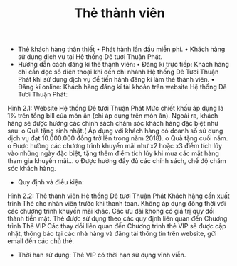 ﻿---
id: 1
title: Thẻ thành viên
layout: EventPage
category: events
path: '/events/shiftspace/'
key: shiftspace

meta: Thẻ thành viên
keywords: Thẻ thành viên

psyshine: http://phukientrangtricuoi.com
---

+ Thẻ khách hàng thân thiết
•	Phát hành lần đầu miễn phí.
•	Khách hàng sử dụng dịch vụ tại Hệ thống Dê tươi Thuận Phát.
+ Hướng dẫn cách đăng kí thẻ thành viên:
•	Đăng kí trực tiếp:
Khách hàng chỉ cần đọc số điện thoại khi đến chi nhánh Hệ thống Dê Tươi Thuận Phát khi sử dụng dịch vụ để tiến hành đăng kí làm thẻ thành viên.
•	Đăng kí online:
Khách hàng đăng kí tài khoản trên website Hệ thống Dê Tươi Thuận Phát:
 
Hình 2.1: Website Hệ thống Dê tươi Thuận Phát
Mức chiết khấu áp dụng là 1% trên tổng bill của món ăn (chỉ áp dụng trên món ăn). Ngoài ra, khách hàng sẽ được hưởng các chính sách chăm sóc khách hàng đặc biệt như sau:
o	Quà tặng sinh nhật.( Áp dụng với khách hàng có doanh số sử dụng dịch vụ đạt 10.000.000 đồng trở lên trong năm 2018).
o	Quà tặng cuối năm. 
o	Được hưởng các chương trình khuyến mãi như x2 hoặc x3 điểm tích lũy vào những ngày đặc biệt, tặng thêm điểm tích lũy khi mua các mặt hàng tham gia khuyến mãi…
o	Được hưởng đầy đủ các chính sách, chế độ chăm sóc khách hàng.
+ Quy định và điều kiện:
 
Hình 2.2: Thẻ thành viên Hệ thống Dê tươi Thuận Phát
Khách hàng cần xuất trình Thẻ cho nhân viên trước khi thanh toán.
Không áp dụng đồng thời với các chương trình khuyến mãi khác.
Các ưu đãi không có giá trị quy đổi thành tiền mặt.
Thẻ được sử dụng theo các quy định liên quan đến Chương trình Thẻ VIP
Các thay dổi liên quan đến Chương trình thẻ VIP sẽ được cập nhật, thông báo tại các nhà hàng và đăng tải thông tin trên website, gửi email đến các chủ thẻ.
+ Thời hạn sử dụng:
Thẻ VIP có thời hạn sử dụng vĩnh viễn.

